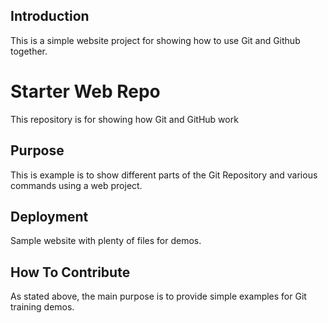## Introduction
This is a simple website project for showing
how to use Git and Github together.
# Starter Web Repo

This repository is for showing how Git and GitHub work

## Purpose

This is example is to show different parts of the Git Repository
and various commands using a web project.

## Deployment

Sample website with plenty of files for demos.

## How To Contribute

As stated above, the main purpose is to provide simple examples
for Git training demos.